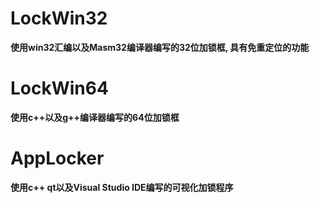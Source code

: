 # LockWin32

**使用win32汇编以及Masm32编译器编写的32位加锁框, 具有免重定位的功能**





# LockWin64

**使用c++以及g++编译器编写的64位加锁框**





# AppLocker

**使用c++ qt以及Visual Studio IDE编写的可视化加锁程序**
